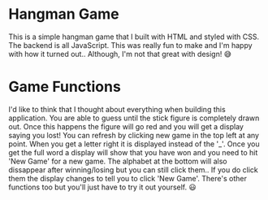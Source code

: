 # Hangman Game
This is a simple hangman game that I built with HTML and styled with CSS. The backend is all JavaScript. This was really fun to make and I'm happy with how it turned out.. Although, I'm not that great with design! 😅

# Game Functions
I'd like to think that I thought about everything when building this application. You are able to guess until the stick figure is completely drawn out. Once this happens the figure will go red and you will get a display saying you lost! You can refresh by clicking new game in the top left at any point. When you get a letter right it is displayed instead of the '_'. Once you get the full word a display will show that you have won and you need to hit 'New Game' for a new game. The alphabet at the bottom will also dissappear after winning/losing but you can still click them.. If you do click them the display changes to tell you to click 'New Game'. There's other functions too but you'll just have to try it out yourself. 😃